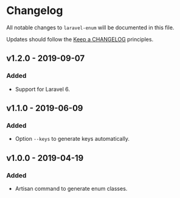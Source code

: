 # Changelog

All notable changes to `laravel-enum` will be documented in this file.

Updates should follow the [Keep a CHANGELOG](http://keepachangelog.com/) principles.

## v1.2.0 - 2019-09-07

### Added
- Support for Laravel 6.


## v1.1.0 - 2019-06-09

### Added
- Option `--keys` to generate keys automatically.


## v1.0.0 - 2019-04-19

### Added
- Artisan command to generate enum classes.
